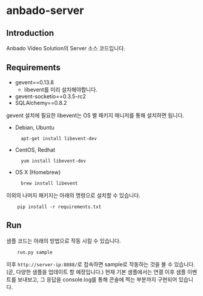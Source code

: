 anbado-server
=============

## Introduction
Anbado Video Solution의 Server 소스 코드입니다.

## Requirements
* gevent==0.13.8
	* libevent를 미리 설치해야합니다.
* gevent-socketio==0.3.5-rc2
* SQLAlchemy==0.8.2

gevent 설치에 필요한 libevent는 OS 별 패키지 매니저를 통해 설치하면 됩니다.

* Debian, Ubuntu

        apt-get install libevent-dev

* CentOS, Redhat

        yum install libevent-dev

* OS X (Homebrew)

        brew install libevent

이외의 나머지 패키지는 아래의 명령으로 설치할 수 있습니다.

		pip install -r requirements.txt

## Run

샘플 코드는 아래의 방법으로 작동 시킬 수 있습니다.

		run.py sample

이후 `http://server-ip:8888/`로 접속하면 sample로 작동하는 것을 볼 수 있습니다. (곧, 다양한 샘플을 업데이트 할 예정입니다.)
현재 기본 샘플에서는 연결 이후 샘플 이벤트를 보내보고, 그 응답을 console.log를 통해 콘솔에 찍는 부분까지 구현되어 있습니다.
